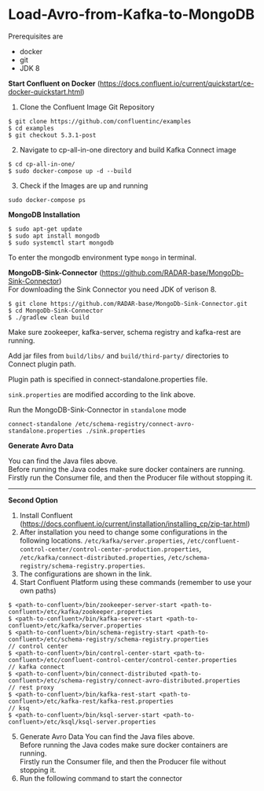 # Load-Avro-from-Kafka-to-MongoDB

Prerequisites are  
- docker  
- git  
- JDK 8

**Start Confluent on Docker** (https://docs.confluent.io/current/quickstart/ce-docker-quickstart.html)  
1. Clone the Confluent Image Git Repository
```
$ git clone https://github.com/confluentinc/examples
$ cd examples
$ git checkout 5.3.1-post
```

2. Navigate to cp-all-in-one directory and build Kafka Connect image
```
$ cd cp-all-in-one/
$ sudo docker-compose up -d --build
```

3. Check if the Images are up and running
```
sudo docker-compose ps
```


**MongoDB Installation**
```
$ sudo apt-get update
$ sudo apt install mongodb
$ sudo systemctl start mongodb
```
To enter the mongodb environment type `mongo` in terminal.

**MongoDB-Sink-Connector** (https://github.com/RADAR-base/MongoDb-Sink-Connector)  
For downloading the Sink Connector you need JDK of verison 8.
```
$ git clone https://github.com/RADAR-base/MongoDb-Sink-Connector.git
$ cd MongoDb-Sink-Connector
$ ./gradlew clean build
```
Make sure zookeeper, kafka-server, schema registry and kafka-rest are running.

Add jar files from `build/libs/` and `build/third-party/` directories to Connect plugin path.

Plugin path is specified in connect-standalone.properties file.

`sink.properties` are modified according to the link above.

Run the MongoDB-Sink-Connector in `standalone` mode
```
connect-standalone /etc/schema-registry/connect-avro-standalone.properties ./sink.properties
```

**Generate Avro Data**

You can find the Java files above.   
Before running the Java codes make sure docker containers are running.     
Firstly run the Consumer file, and then the Producer file without stopping it.

--------------------------------------------------------------------------

**Second Option**

1. Install Confluent (https://docs.confluent.io/current/installation/installing_cp/zip-tar.html)  
2. After installation you need to change some configurations in the following locations. 
`/etc/kafka/server.properties`, `/etc/confluent-control-center/control-center-production.properties`, `/etc/kafka/connect-distributed.properties`, `/etc/schema-registry/schema-registry.properties`.    
3. The configurations are shown in the link.  
4. Start Confluent Platform using these commands (remember to use your own paths)  
```
$ <path-to-confluent>/bin/zookeeper-server-start <path-to-confluent>/etc/kafka/zookeeper.properties
$ <path-to-confluent>/bin/kafka-server-start <path-to-confluent>/etc/kafka/server.properties
$ <path-to-confluent>/bin/schema-registry-start <path-to-confluent>/etc/schema-registry/schema-registry.properties
// control center
$ <path-to-confluent>/bin/control-center-start <path-to-confluent>/etc/confluent-control-center/control-center.properties
// kafka connect
$ <path-to-confluent>/bin/connect-distributed <path-to-confluent>/etc/schema-registry/connect-avro-distributed.properties
// rest proxy
$ <path-to-confluent>/bin/kafka-rest-start <path-to-confluent>/etc/kafka-rest/kafka-rest.properties
// ksq
$ <path-to-confluent>/bin/ksql-server-start <path-to-confluent>/etc/ksql/ksql-server.properties
```  
5. Generate Avro Data
You can find the Java files above.   
Before running the Java codes make sure docker containers are running.     
Firstly run the Consumer file, and then the Producer file without stopping it.  
6. Run the following command to start the connector

